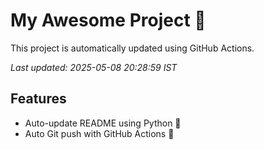 # My Awesome Project 🚀

This project is automatically updated using GitHub Actions.

_Last updated: 2025-05-08 20:28:59 IST_

## Features
- Auto-update README using Python 🐍
- Auto Git push with GitHub Actions 🤖
